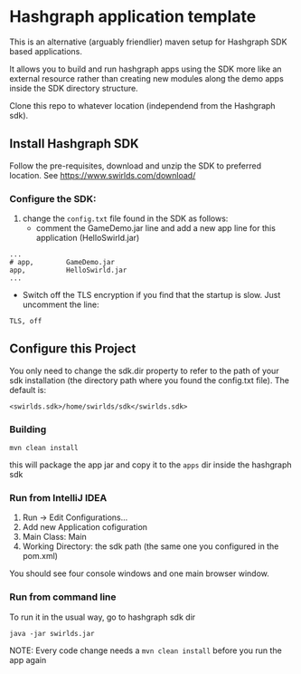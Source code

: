 # Hashgraph application template
This is an alternative (arguably friendlier) maven setup for Hashgraph SDK based applications.

It allows you to build and run hashgraph apps using the SDK more like an external resource rather than creating new modules along the demo apps inside the SDK directory structure.

Clone this repo to whatever location (independend from the Hashgraph sdk).
## Install Hashgraph SDK
Follow the pre-requisites, download and unzip the SDK to preferred location. See https://www.swirlds.com/download/

### Configure the SDK:
1. change the `config.txt` file found in the SDK as follows:
   * comment the GameDemo.jar line and add a new app line for this application (HelloSwirld.jar)
```
...
# app,        GameDemo.jar
app,          HelloSwirld.jar
...
```
   * Switch off the TLS encryption if you find that the startup is slow. Just uncomment the line:
```
TLS, off
```

## Configure this Project
You only need to change the sdk.dir property to refer to the path of your sdk installation (the directory path where you found the config.txt file).
The default is:
```
<swirlds.sdk>/home/swirlds/sdk</swirlds.sdk>
```

### Building
```
mvn clean install
```
this will package the app jar and copy it to the `apps` dir inside the hashgraph sdk

### Run from IntelliJ IDEA
1. Run -> Edit Configurations...
2. Add new Application cofiguration
3. Main Class: Main
4. Working Directory: the sdk path (the same one you configured in the pom.xml)

You should see four console windows and one main browser window.

### Run from command line
To run it in the usual way, go to hashgraph sdk dir
```
java -jar swirlds.jar
```

NOTE: Every code change needs a `mvn clean install` before you run the app again
